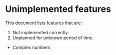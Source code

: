 # Unimplemented features

This document lists features that are:
1) Not implemented currently.
2) Unplanned for unknown period of time.

* Complex numbers
